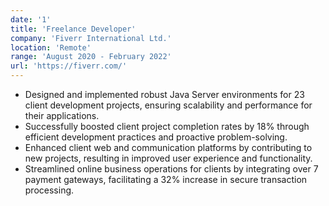 ```yaml
---
date: '1'
title: 'Freelance Developer'
company: 'Fiverr International Ltd.'
location: 'Remote'
range: 'August 2020 - February 2022'
url: 'https://fiverr.com/'
---
```


- Designed and implemented robust Java Server environments for 23 client development projects, ensuring scalability and performance for their applications.
- Successfully boosted client project completion rates by 18% through efficient development practices and proactive problem-solving.
- Enhanced client web and communication platforms by contributing to new projects, resulting in improved user experience and functionality.
- Streamlined online business operations for clients by integrating over 7 payment gateways, facilitating a 32% increase in secure transaction processing.
